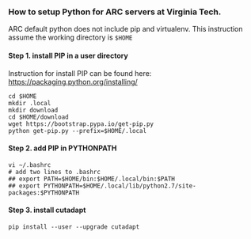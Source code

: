 ### How to setup Python for ARC servers at Virginia Tech.

ARC default python does not include pip and virtualenv. This instruction assume the working directory is ````$HOME````

#### Step 1. install PIP in a user directory
Instruction for install PIP can be found here: https://packaging.python.org/installing/

````
cd $HOME
mkdir .local
mkdir download
cd $HOME/download
wget https://bootstrap.pypa.io/get-pip.py
python get-pip.py --prefix=$HOME/.local
````

#### Step 2. add PIP in PYTHONPATH
````
vi ~/.bashrc
# add two lines to .bashrc
## export PATH=$HOME/bin:$HOME/.local/bin:$PATH
## export PYTHONPATH=$HOME/.local/lib/python2.7/site-packages:$PYTHONPATH
````

#### Step 3. install cutadapt
````
pip install --user --upgrade cutadapt
````




